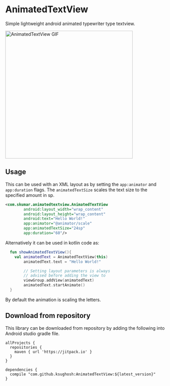 # AnimatedTextView
Simple lightweight android animated typewriter type textview.

<img src = "https://media.giphy.com/media/xUn3Cke9qyJzSIpaus/giphy.gif" alt = "AnimatedTextView GIF" width = "400" />    

## Usage
This can be used with an XML layout as by setting the `app:animator` and `app:duration` flags. The `animatedTextSize` scales the text size to the specified amount in sp.
``` xml
<com.skumar.animatedtextview.AnimatedTextView
        android:layout_width="wrap_content"
        android:layout_height="wrap_content"
        android:text="Hello World!"
        app:animator="@animator/scale"
        app:animatedTextSize="24sp"
        app:duration="60"/>
```
Alternatively it can be used in kotlin code as:

```kotlin
  fun showAnimatedTextView(){
    val animatedText = AnimatedTextView(this)
        animatedText.text = "Hello World!"

        // Setting layout parameters is always
        // advised before adding the view to
        viewGroup.addView(animatedText)
        animatedText.startAnimate()
  }
```
By default the animation is scaling the letters.

## Download from repository
This library can be downloaded from repository by adding the following into Android studio gradle file.
```
allProjects {
  repositories {
    maven { url 'https://jitpack.io' }
  }
}

dependencies {
  compile "com.github.ksughosh:AnimatedTextView:${latest_version}"
}
```

